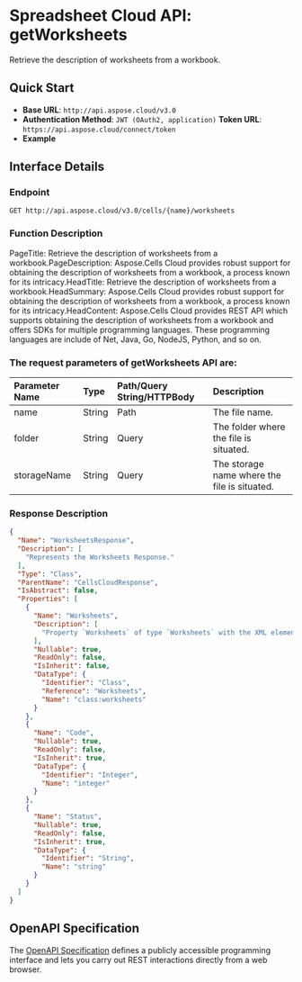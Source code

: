 # **Spreadsheet Cloud API: getWorksheets**

Retrieve the description of worksheets from a workbook. 


## **Quick Start**

- **Base URL**: `http://api.aspose.cloud/v3.0`
- **Authentication Method**: `JWT (OAuth2, application)`  **Token URL**: `https://api.aspose.cloud/connect/token`
- **Example** 

## **Interface Details**

### **Endpoint** 

```
GET http://api.aspose.cloud/v3.0/cells/{name}/worksheets
```
### **Function Description**
PageTitle: Retrieve the description of worksheets from a workbook.PageDescription: Aspose.Cells Cloud provides robust support for obtaining the description of worksheets from a workbook, a process known for its intricacy.HeadTitle: Retrieve the description of worksheets from a workbook.HeadSummary: Aspose.Cells Cloud provides robust support for obtaining the description of worksheets from a workbook, a process known for its intricacy.HeadContent: Aspose.Cells Cloud provides REST API which supports obtaining the description of worksheets from a workbook and offers SDKs for multiple programming languages. These programming languages are include of Net, Java, Go, NodeJS, Python, and so on.

### The request parameters of **getWorksheets** API are: 

| Parameter Name | Type | Path/Query String/HTTPBody | Description | 
| :- | :- | :- |:- | 
|name|String|Path|The file name.|
|folder|String|Query|The folder where the file is situated.|
|storageName|String|Query|The storage name where the file is situated.|

### **Response Description**
```json
{
  "Name": "WorksheetsResponse",
  "Description": [
    "Represents the Worksheets Response."
  ],
  "Type": "Class",
  "ParentName": "CellsCloudResponse",
  "IsAbstract": false,
  "Properties": [
    {
      "Name": "Worksheets",
      "Description": [
        "Property `Worksheets` of type `Worksheets` with the XML element name \"worksheets\" is defined in the class."
      ],
      "Nullable": true,
      "ReadOnly": false,
      "IsInherit": false,
      "DataType": {
        "Identifier": "Class",
        "Reference": "Worksheets",
        "Name": "class:worksheets"
      }
    },
    {
      "Name": "Code",
      "Nullable": true,
      "ReadOnly": false,
      "IsInherit": true,
      "DataType": {
        "Identifier": "Integer",
        "Name": "integer"
      }
    },
    {
      "Name": "Status",
      "Nullable": true,
      "ReadOnly": false,
      "IsInherit": true,
      "DataType": {
        "Identifier": "String",
        "Name": "string"
      }
    }
  ]
}
```


## OpenAPI Specification

The [OpenAPI Specification](https://reference.aspose.cloud/cells/#/WorksheetsController/GetWorksheets) defines a publicly accessible programming interface and lets you carry out REST interactions directly from a web browser.
